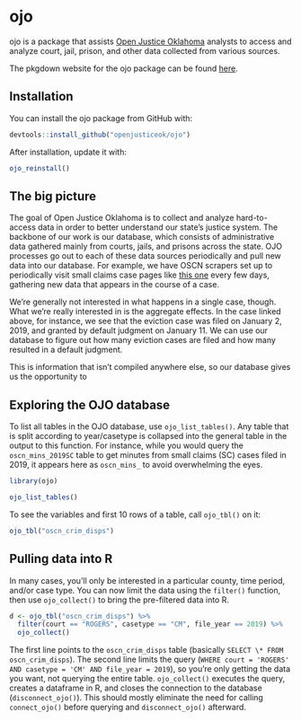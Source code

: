 
<!-- README.md is generated from README.Rmd. Please edit that file -->

# ojo

ojo is a package that assists [Open Justice
Oklahoma](https://openjustice.okpolicy.org/) analysts to access and
analyze court, jail, prison, and other data collected from various
sources.

The pkgdown website for the ojo package can be found
[here](https://openjusticeok.github.io/ojo/).

## Installation

You can install the ojo package from GitHub with:

``` r
devtools::install_github("openjusticeok/ojo")
```

After installation, update it with:

``` r
ojo_reinstall()
```

## The big picture

The goal of Open Justice Oklahoma is to collect and analyze
hard-to-access data in order to better understand our state’s justice
system. The backbone of our work is our database, which consists of
administrative data gathered mainly from courts, jails, and prisons
across the state. OJO processes go out to each of these data sources
periodically and pull new data into our database. For example, we have
OSCN scrapers set up to periodically visit small claims case pages like
[this
one](https://www.oscn.net/dockets/GetCaseInformation.aspx?db=tulsa&number=SC-2019-10)
every few days, gathering new data that appears in the course of a case.

We’re generally not interested in what happens in a single case, though.
What we’re really interested in is the aggregate effects. In the case
linked above, for instance, we see that the eviction case was filed on
January 2, 2019, and granted by default judgment on January 11. We can
use our database to figure out how many eviction cases are filed and how
many resulted in a default judgment.

This is information that isn’t compiled anywhere else, so our database
gives us the opportunity to

## Exploring the OJO database

To list all tables in the OJO database, use `ojo_list_tables()`. Any
table that is split according to year/casetype is collapsed into the
general table in the output to this function. For instance, while you
would query the `oscn_mins_2019SC` table to get minutes from small
claims (SC) cases filed in 2019, it appears here as `oscn_mins_` to
avoid overwhelming the eyes.

``` r
library(ojo)

ojo_list_tables()
```

To see the variables and first 10 rows of a table, call `ojo_tbl()` on
it:

``` r
ojo_tbl("oscn_crim_disps")
```

## Pulling data into R

In many cases, you’ll only be interested in a particular county, time
period, and/or case type. You can now limit the data using the
`filter()` function, then use `ojo_collect()` to bring the pre-filtered
data into R.

``` r
d <- ojo_tbl("oscn_crim_disps") %>% 
  filter(court == "ROGERS", casetype == "CM", file_year == 2019) %>% 
  ojo_collect()
```

The first line points to the `oscn_crim_disps` table (basically `SELECT
\* FROM oscn_crim_disps`). The second line limits the query (`WHERE
court = 'ROGERS' AND casetype = 'CM' AND file_year = 2019`), so you’re
only getting the data you want, not querying the entire table.
`ojo_collect()` executes the query, creates a dataframe in R, and closes
the connection to the database (`disconnect_ojo()`). This should mostly
eliminate the need for calling `connect_ojo()` before querying and
`disconnect_ojo()` afterward.
